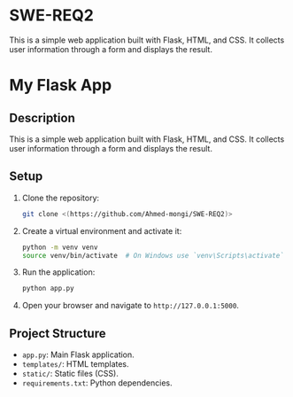 # SWE-REQ2
This is a simple web application built with Flask, HTML, and CSS. It collects user information through a form and displays the result.

# My Flask App

## Description
This is a simple web application built with Flask, HTML, and CSS. It collects user information through a form and displays the result.

## Setup

1. Clone the repository:
    ```sh
    git clone <(https://github.com/Ahmed-mongi/SWE-REQ2)>
    ```

2. Create a virtual environment and activate it:
    ```sh
    python -m venv venv
    source venv/bin/activate  # On Windows use `venv\Scripts\activate`
    ```


3. Run the application:
    ```sh
    python app.py
    ```

4. Open your browser and navigate to `http://127.0.0.1:5000`.

## Project Structure
- `app.py`: Main Flask application.
- `templates/`: HTML templates.
- `static/`: Static files (CSS).
- `requirements.txt`: Python dependencies.

